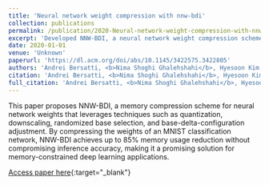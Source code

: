 ```yaml
---
title: 'Neural network weight compression with nnw-bdi'
collection: publications
permalink: /publication/2020-Neural-network-weight-compression-with-nnw-bdi
excerpt: 'Developed NNW-BDI, a neural network weight compression scheme that reduces memory usage by up to 85% without sacrificing inference accuracy on an MNIST classification task.'
date: 2020-01-01
venue: 'Unknown'
paperurl: 'https://dl.acm.org/doi/abs/10.1145/3422575.3422805'
authors: 'Andrei Bersatti, <b>Nima Shoghi Ghalehshahi</b>, Hyesoon Kim'
citation: 'Andrei Bersatti, <b>Nima Shoghi Ghalehshahi</b>, Hyesoon Kim, Proceedings of the International Symposium on Memory Systems, 335-340, 2020'
full_citation: 'Andrei Bersatti, <b>Nima Shoghi Ghalehshahi</b>, Hyesoon Kim, Proceedings of the International Symposium on Memory Systems, 335-340, 2020'
---
```


This paper proposes NNW-BDI, a memory compression scheme for neural network weights that leverages techniques such as quantization, downscaling, randomized base selection, and base-delta-configuration adjustment. By compressing the weights of an MNIST classification network, NNW-BDI achieves up to 85% memory usage reduction without compromising inference accuracy, making it a promising solution for memory-constrained deep learning applications.

[Access paper here](https://dl.acm.org/doi/abs/10.1145/3422575.3422805){:target="_blank"}
